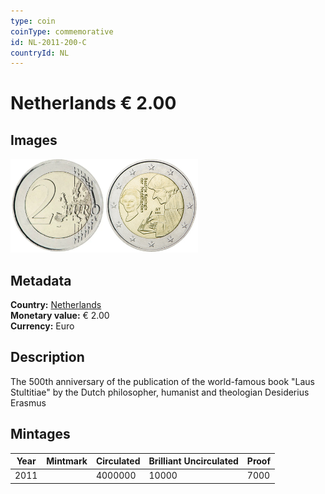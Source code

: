 ```yaml
---
type: coin
coinType: commemorative
id: NL-2011-200-C
countryId: NL
---
```


# Netherlands € 2.00

## Images

<img src="../../Images/common-2007-200.webp" height="150" alt="Front image"><img src="Images/NL-2011-200.webp" height="150" alt="Back image">

## Metadata

**Country:** [Netherlands](../../Countries/Netherlands/index.md)\
**Monetary value:** € 2.00\
**Currency:** Euro

## Description
The 500th anniversary of the publication of the world-famous book "Laus Stultitiae" by the Dutch philosopher, humanist and theologian Desiderius Erasmus

## Mintages

| Year | Mintmark | Circulated | Brilliant Uncirculated | Proof |
| ---- | -------- | ---------- | ---------------------- | ----- |
| 2011 | | 4000000 | 10000 | 7000 |
